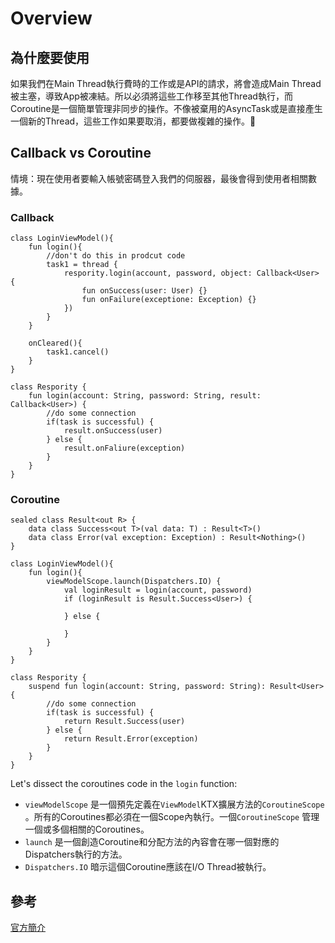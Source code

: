 # Overview

## 為什麼要使用

如果我們在Main Thread執行費時的工作或是API的請求，將會造成Main Thread被主塞，導致App被凍結。所以必須將這些工作移至其他Thread執行，而Coroutine是一個簡單管理非同步的操作。不像被棄用的AsyncTask或是直接產生一個新的Thread，這些工作如果要取消，都要做複雜的操作。

## Callback vs Coroutine

情境：現在使用者要輸入帳號密碼登入我們的伺服器，最後會得到使用者相關數據。

### Callback

```text
class LoginViewModel(){
    fun login(){
        //don't do this in prodcut code
        task1 = thread {
            respority.login(account, password, object: Callback<User> {
                fun onSuccess(user: User) {}
                fun onFailure(exceptione: Exception) {}
            })
        }
    }
    
    onCleared(){
        task1.cancel()
    }
}

class Respority {
    fun login(account: String, password: String, result: Callback<User>) {
        //do some connection
        if(task is successful) {
            result.onSuccess(user)
        } else {
            result.onFaliure(exception)
        }
    }
}
```

### Coroutine

```text
sealed class Result<out R> {
    data class Success<out T>(val data: T) : Result<T>()
    data class Error(val exception: Exception) : Result<Nothing>()
}

class LoginViewModel(){
    fun login(){
        viewModelScope.launch(Dispatchers.IO) {
            val loginResult = login(account, password)
            if (loginResult is Result.Success<User>) {
            
            } else {
            
            }
        }
    }
}

class Respority {
    suspend fun login(account: String, password: String): Result<User> {
        //do some connection
        if(task is successful) {
            return Result.Success(user)
        } else {
            return Result.Error(exception)
        }
    }
}
```

Let's dissect the coroutines code in the `login` function:

* `viewModelScope` 是一個預先定義在`ViewModel`KTX擴展方法的`CoroutineScope` 。所有的Coroutines都必須在一個Scope內執行。一個`CoroutineScope` 管理一個或多個相關的Coroutines。
* `launch` 是一個創造Coroutine和分配方法的內容會在哪一個對應的Dispatchers執行的方法。
* `Dispatchers.IO` 暗示這個Coroutine應該在I/O Thread被執行。

## 參考

[官方簡介](https://developer.android.com/kotlin/coroutines)

